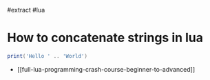 #extract
#lua

# How to concatenate strings in lua

```lua
print('Hello ' .. 'World')
```

- [[full-lua-programming-crash-course-beginner-to-advanced]]
